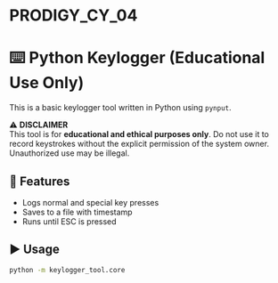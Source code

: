 # PRODIGY_CY_04
# ⌨️ Python Keylogger (Educational Use Only)

This is a basic keylogger tool written in Python using `pynput`.

⚠️ **DISCLAIMER**  
This tool is for **educational and ethical purposes only**. Do not use it to record keystrokes without the explicit permission of the system owner. Unauthorized use may be illegal.

## 🔧 Features

- Logs normal and special key presses
- Saves to a file with timestamp
- Runs until ESC is pressed

## ▶️ Usage

```bash
python -m keylogger_tool.core
